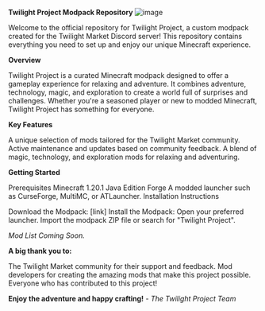 **Twilight Project Modpack Repository**
![image](https://github.com/user-attachments/assets/1a31cc71-d9e9-4c2f-9312-159d2061f52a)

Welcome to the official repository for Twilight Project, a custom modpack created for the Twilight Market Discord server! This repository contains everything you need to set up and enjoy our unique Minecraft experience.

**Overview**

Twilight Project is a curated Minecraft modpack designed to offer a gameplay experience for relaxing and adventure. It combines adventure, technology, magic, and exploration to create a world full of surprises and challenges. Whether you're a seasoned player or new to modded Minecraft, Twilight Project has something for everyone.

**Key Features**

A unique selection of mods tailored for the Twilight Market community.
Active maintenance and updates based on community feedback.
A blend of magic, technology, and exploration mods for relaxing and adventuring.

**Getting Started**

Prerequisites
Minecraft 1.20.1 Java Edition Forge 
A modded launcher such as CurseForge, MultiMC, or ATLauncher.
Installation Instructions

Download the Modpack:
[link]
Install the Modpack:
Open your preferred launcher.
Import the modpack ZIP file or search for "Twilight Project".

_Mod List_
_Coming Soon._


**A big thank you to:**

The Twilight Market community for their support and feedback.
Mod developers for creating the amazing mods that make this project possible.
Everyone who has contributed to this project!

**Enjoy the adventure and happy crafting!**
_- The Twilight Project Team_
